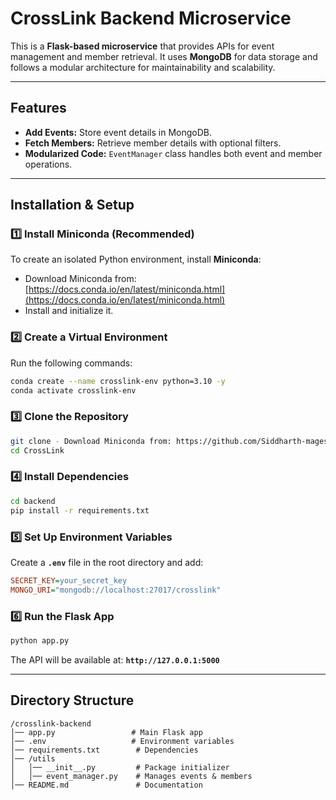 # **CrossLink Backend Microservice**

This is a **Flask-based microservice** that provides APIs for event management and member retrieval. It uses **MongoDB** for data storage and follows a modular architecture for maintainability and scalability.

---

## **Features**

- **Add Events:** Store event details in MongoDB.
- **Fetch Members:** Retrieve member details with optional filters.
- **Modularized Code:** `EventManager` class handles both event and member operations.

---

## **Installation & Setup**

### **1️⃣ Install Miniconda (Recommended)**

To create an isolated Python environment, install **Miniconda**:

- Download Miniconda from: [https://docs.conda.io/en/latest/miniconda.html](https://docs.conda.io/en/latest/miniconda.html)
- Install and initialize it.

### **2️⃣ Create a Virtual Environment**

Run the following commands:

```bash
conda create --name crosslink-env python=3.10 -y
conda activate crosslink-env
```

### **3️⃣ Clone the Repository**

```bash
git clone - Download Miniconda from: https://github.com/Siddharth-magesh/CrossLink.git
cd CrossLink
```

### **4️⃣ Install Dependencies**

```bash
cd backend
pip install -r requirements.txt
```

### **5️⃣ Set Up Environment Variables**

Create a **`.env`** file in the root directory and add:

```ini
SECRET_KEY=your_secret_key
MONGO_URI="mongodb://localhost:27017/crosslink"
```

### **6️⃣ Run the Flask App**

```bash
python app.py
```

The API will be available at: **`http://127.0.0.1:5000`**

---

## **Directory Structure**

```
/crosslink-backend
│── app.py                 # Main Flask app
│── .env                   # Environment variables
│── requirements.txt        # Dependencies
│── /utils
│   │── __init__.py         # Package initializer
│   │── event_manager.py    # Manages events & members
│── README.md               # Documentation
```
